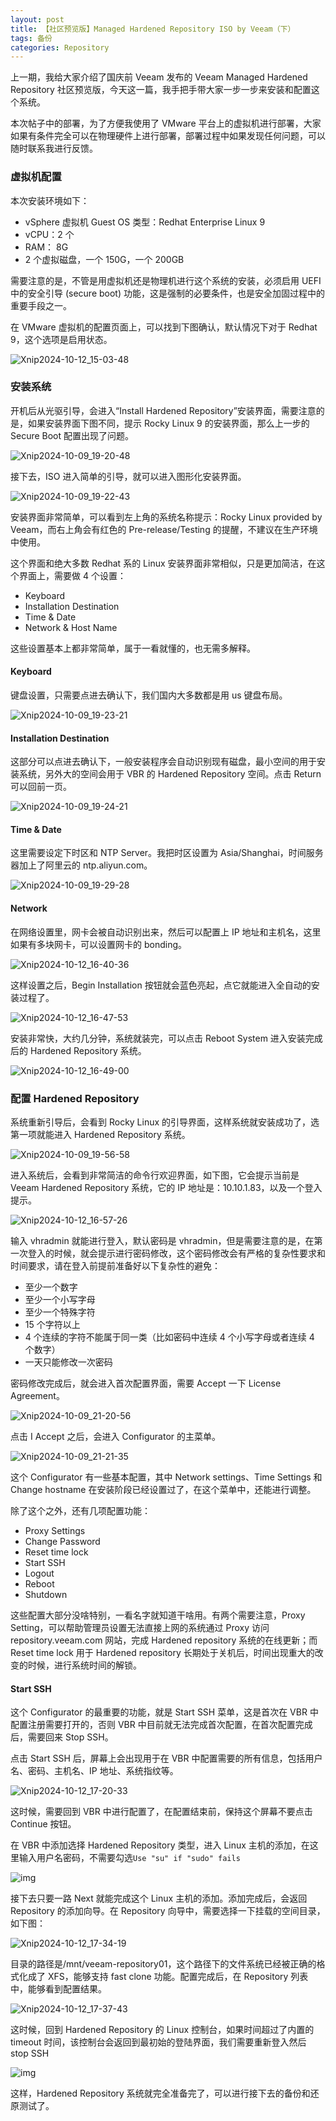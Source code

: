 ```yaml
---
layout: post
title: 【社区预览版】Managed Hardened Repository ISO by Veeam（下）
tags: 备份
categories: Repository
---
```


上一期，我给大家介绍了国庆前 Veeam 发布的 Veeam Managed Hardened Repository 社区预览版，今天这一篇，我手把手带大家一步一步来安装和配置这个系统。

本次帖子中的部署，为了方便我使用了 VMware 平台上的虚拟机进行部署，大家如果有条件完全可以在物理硬件上进行部署，部署过程中如果发现任何问题，可以随时联系我进行反馈。

###  虚拟机配置

本次安装环境如下：

- vSphere 虚拟机 Guest OS 类型：Redhat Enterprise Linux 9
- vCPU：2 个
- RAM： 8G
- 2 个虚拟磁盘，一个 150G，一个 200GB

需要注意的是，不管是用虚拟机还是物理机进行这个系统的安装，必须启用 UEFI 中的安全引导 (secure boot) 功能，这是强制的必要条件，也是安全加固过程中的重要手段之一。

在 VMware 虚拟机的配置页面上，可以找到下图确认，默认情况下对于 Redhat 9，这个选项是启用状态。

![Xnip2024-10-12_15-03-48](https://s2.loli.net/2024/10/12/usJjLcoBGiUdOKr.png)

### 安装系统

开机后从光驱引导，会进入“Install Hardened Repository”安装界面，需要注意的是，如果安装界面下图不同，提示 Rocky Linux 9 的安装界面，那么上一步的 Secure Boot 配置出现了问题。

![Xnip2024-10-09_19-20-48](https://s2.loli.net/2024/10/12/21wZWnl7OqrvNIX.png)



接下去，ISO 进入简单的引导，就可以进入图形化安装界面。

![Xnip2024-10-09_19-22-43](https://s2.loli.net/2024/10/12/P7cSH3z5bUnDqxm.png)

安装界面非常简单，可以看到左上角的系统名称提示：Rocky Linux provided by Veeam，而右上角会有红色的 Pre-release/Testing 的提醒，不建议在生产环境中使用。

这个界面和绝大多数 Redhat 系的 Linux 安装界面非常相似，只是更加简洁，在这个界面上，需要做 4 个设置：

- Keyboard
- Installation Destination
- Time & Date
- Network & Host Name

这些设置基本上都非常简单，属于一看就懂的，也无需多解释。

#### Keyboard

键盘设置，只需要点进去确认下，我们国内大多数都是用 us 键盘布局。

![Xnip2024-10-09_19-23-21](https://s2.loli.net/2024/10/12/mwBYW9yS3XPIxk2.png)

#### Installation Destination

这部分可以点进去确认下，一般安装程序会自动识别现有磁盘，最小空间的用于安装系统，另外大的空间会用于 VBR 的 Hardened Repository 空间。点击 Return 可以回前一页。

![Xnip2024-10-09_19-24-21](https://s2.loli.net/2024/10/12/Hti8Z3LBxAK29QJ.png)

#### Time & Date

这里需要设定下时区和 NTP Server。我把时区设置为 Asia/Shanghai，时间服务器加上了阿里云的 ntp.aliyun.com。

![Xnip2024-10-09_19-29-28](https://s2.loli.net/2024/10/12/nmjE5YCxis8gvKq.png)

#### Network

在网络设置里，网卡会被自动识别出来，然后可以配置上 IP 地址和主机名，这里如果有多块网卡，可以设置网卡的 bonding。

![Xnip2024-10-12_16-40-36](https://s2.loli.net/2024/10/12/29Oon8rF6qP5dSW.png)

这样设置之后，Begin Installation 按钮就会蓝色亮起，点它就能进入全自动的安装过程了。

![Xnip2024-10-12_16-47-53](https://s2.loli.net/2024/10/12/FT6UiLvGs2jax4q.png)

安装非常快，大约几分钟，系统就装完，可以点击 Reboot System 进入安装完成后的 Hardened Repository 系统。

![Xnip2024-10-12_16-49-00](https://s2.loli.net/2024/10/12/nZsGYJzW7LPTi2k.png)

### 配置 Hardened Repository

系统重新引导后，会看到 Rocky Linux 的引导界面，这样系统就安装成功了，选第一项就能进入 Hardened Repository 系统。

![Xnip2024-10-09_19-56-58](https://s2.loli.net/2024/10/12/ed3bxf2RurMaWhE.png)

进入系统后，会看到非常简洁的命令行欢迎界面，如下图，它会提示当前是 Veeam Hardened Repository 系统，它的 IP 地址是：10.10.1.83，以及一个登入提示。

![Xnip2024-10-12_16-57-26](https://s2.loli.net/2024/10/12/aPZBtFkpgl7TcYj.png)

输入 vhradmin 就能进行登入，默认密码是 vhradmin，但是需要注意的是，在第一次登入的时候，就会提示进行密码修改，这个密码修改会有严格的复杂性要求和时间要求，请在登入前提前准备好以下复杂性的避免：

- 至少一个数字
- 至少一个小写字母
- 至少一个特殊字符
- 15 个字符以上
- 4 个连续的字符不能属于同一类（比如密码中连续 4 个小写字母或者连续 4 个数字）
- 一天只能修改一次密码

密码修改完成后，就会进入首次配置界面，需要 Accept 一下 License Agreement。

![Xnip2024-10-09_21-20-56](https://s2.loli.net/2024/10/12/Z5oLmFErNA4bfzt.png)

点击 I Accept 之后，会进入 Configurator 的主菜单。

![Xnip2024-10-09_21-21-35](https://s2.loli.net/2024/10/12/l4dH2bNuApIe7oY.png)

这个 Configurator 有一些基本配置，其中 Network settings、Time Settings 和 Change hostname 在安装阶段已经设置过了，在这个菜单中，还能进行调整。

除了这个之外，还有几项配置功能：

- Proxy Settings
- Change Password
- Reset time lock
- Start SSH
- Logout
- Reboot
- Shutdown



这些配置大部分没啥特别，一看名字就知道干啥用。有两个需要注意，Proxy Setting，可以帮助管理员设置无法直接上网的系统通过 Proxy 访问 repository.veeam.com 网站，完成 Hardened repository 系统的在线更新；而 Reset time lock 用于 Hardened repository 长期处于关机后，时间出现重大的改变的时候，进行系统时间的解锁。



#### Start SSH

这个 Configurator 的最重要的功能，就是 Start SSH 菜单，这是首次在 VBR 中配置注册需要打开的，否则 VBR 中目前就无法完成首次配置，在首次配置完成后，需要回来 Stop SSH。

点击 Start SSH 后，屏幕上会出现用于在 VBR 中配置需要的所有信息，包括用户名、密码、主机名、IP 地址、系统指纹等。

![Xnip2024-10-12_17-20-33](https://s2.loli.net/2024/10/12/EVbW9kRTd7ZeINP.png)

这时候，需要回到 VBR 中进行配置了，在配置结束前，保持这个屏幕不要点击 Continue 按钮。

在 VBR 中添加选择 Hardened Repository 类型，进入 Linux 主机的添加，在这里输入用户名密码，不需要勾选`Use "su" if "sudo" fails`

![img](https://s2.loli.net/2024/10/12/3AdjnWTVqxswNuC.png)

接下去只要一路 Next 就能完成这个 Linux 主机的添加。添加完成后，会返回 Repository 的添加向导。在 Repository 向导中，需要选择一下挂载的空间目录，如下图：

![Xnip2024-10-12_17-34-19](https://s2.loli.net/2024/10/12/VQG9FlrpAtxPIa7.png)

目录的路径是/mnt/veeam-repository01，这个路径下的文件系统已经被正确的格式化成了 XFS，能够支持 fast clone 功能。配置完成后，在 Repository 列表中，能够看到配置结果。

![Xnip2024-10-12_17-37-43](https://s2.loli.net/2024/10/12/bpW5A3EtKDjrm7I.png)

这时候，回到 Hardened Repository 的 Linux 控制台，如果时间超过了内置的 timeout 时间，该控制台会返回到最初始的登陆界面，我们需要重新登入然后 stop SSH

![img](https://s2.loli.net/2024/10/12/IY4vSLXzFfNPEaW.png)

这样，Hardened Repository 系统就完全准备完了，可以进行接下去的备份和还原测试了。



